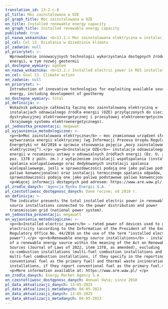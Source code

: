 ```yaml
---
translation_id: 13-2-c-0
pl_title: Moc zainstalowana w OZE
pl_graph_title: Moc zainstalowana w OZE
en_title: Installed renewable energy capacity
en_graph_title: Installed renewable energy capacity
published: true
pl_nazwa_wskaznika: <b>13.2.c Moc zainstalowana elektryczna w instalacjach OZE </b>
pl_cel: Cel 13. Działania w dziedzinie klimatu
pl_zadanie: null
pl_priorytet: >-
  Wprowadzenie innowacyjnych technologii wykorzystania dostępnych źródeł
  energii, w tym rozwój geotermii
pl_dostepne_wymiary: ogółem
en_nazwa_wskaznika: <b>13.2.c Installed electric power in RES installations</b>
en_cel: Goal 13. Climate action
en_zadanie: null
en_priorytet: >-
  Introduction of innovative technologies for exploiting available sources of
  energy, including development of geothermy
en_dostepne_wymiary: total
pl_definicja: >-
  Wskaźnik pokazuje całkowitą łączną moc zainstalowaną elektryczną w
  instalacjach odnawialnego źródła energii (OZE) przyłączonych do sieci
  dystrybucyjnej elektroenergetycznej i przesyłowej elektroenergetycznej
  (krajowego systemu elektroenergetycznego).
pl_jednostka_prezentacji: megawat
pl_wyjasnienia_metodologiczne: >-
  <p><b>Moc zainstalowana elektryczna</b> – moc znamionowa urządzeń służących do
  wytwarzania energii elektrycznej (wg Informacji Prezesa Urzędu Regulacji
  Energetyki nr 44/2016 w sprawie stosowania pojęcia „mocy zainstalowanej
  elektrycznej”).</p> <p><b>Instalacje OZE</b>– instalacje odnawialnego źródła
  energii w rozumieniu ustawy o odnawialnych źródłach energii (Dz. U. z 2022 r.
  poz. 1378 z późn. zm.) z wyłączeniem instalacji współspalania (instalacji
  spalania wielopaliwowego oraz dedykowanych instalacji spalania
  wielopaliwowego, jeśli w sprawozdawczości podają one jako paliwo podstawowe
  paliwo konwencjonalne) oraz instalacji termicznego spalania odpadów, jeśli w
  sprawozdawczości podają one jako paliwo podstawowe paliwo konwencjonalne.</p>
  <p>Więcej informacji dostępnych pod adresem: https://www.are.waw.pl/ </p>
pl_zrodlo_danych: 'Agencja Rynku Energii S.A. '
pl_czestotliwosc_dostępnosc_danych: Dane roczne; od 2010 r.
en_definicja: >-
  The indicator presents the total installed electric power in renewable energy
  source installations connected to the power distribution and power
  transmission grid (national power system).
en_jednostka_prezentacji: megawatt
en_wyjasnienia_metodologiczne: >-
  <p><b>Installed electric power</b> – rated power of devices used to generate
  electricity (according to the Information of the President of the Energy
  Regulatory Office No. 44/2016 on the use of the term "installed electric
  power").</p> <p><b>Renewable energy source installations</b> - installations
  of a renewable energy source within the meaning of the Act on Renewable Energy
  Sources (Journal of Laws of 2022, item 1378, as amended), excluding
  co-combustion installations (multi-fuel combustion installations and dedicated
  multi-fuel combustion installations, if they specify in the reporting
  conventional fuel as the primary fuel) and thermal waste incineration
  installations, if they report conventional fuel as the primary fuel.</p>
  <p>More information available at: https://www.are.waw.pl/ </p>
en_zrodlo_danych: Energy Market Agency S.A
en_czestotliwosc_dostępnosc_danych: Annual data; since 2010
pl_data_aktualizacji_danych: 13-05-2025
pl_data_aktualizacji_metadanych: 04-05-2023
en_data_aktualizacji_danych: 13-05-2025
en_data_aktualizacji_metadanych: 04-05-2023
---
```

